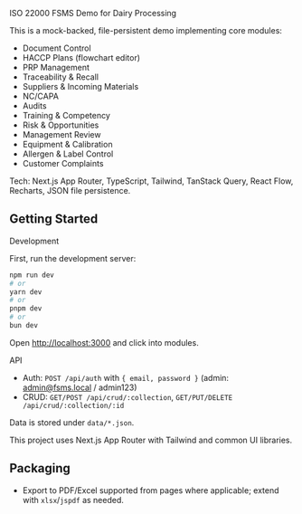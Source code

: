 ISO 22000 FSMS Demo for Dairy Processing

This is a mock-backed, file-persistent demo implementing core modules:

- Document Control
- HACCP Plans (flowchart editor)
- PRP Management
- Traceability & Recall
- Suppliers & Incoming Materials
- NC/CAPA
- Audits
- Training & Competency
- Risk & Opportunities
- Management Review
- Equipment & Calibration
- Allergen & Label Control
- Customer Complaints

Tech: Next.js App Router, TypeScript, Tailwind, TanStack Query, React Flow, Recharts, JSON file persistence.

## Getting Started

Development

First, run the development server:

```bash
npm run dev
# or
yarn dev
# or
pnpm dev
# or
bun dev
```

Open [http://localhost:3000](http://localhost:3000) and click into modules.

API

- Auth: `POST /api/auth` with `{ email, password }` (admin: admin@fsms.local / admin123)
- CRUD: `GET/POST /api/crud/:collection`, `GET/PUT/DELETE /api/crud/:collection/:id`

Data is stored under `data/*.json`.

This project uses Next.js App Router with Tailwind and common UI libraries.

## Packaging

- Export to PDF/Excel supported from pages where applicable; extend with `xlsx`/`jspdf` as needed.
